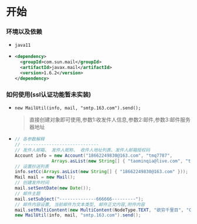# 开始

### 环境以及依赖

- `java11`

- ```xml
  <dependency>
  	<groupId>com.sun.mail</groupId>
  	<artifactId>javax.mail</artifactId>
  	<version>1.6.2</version>
  </dependency>
  ```

### 如何使用(ssl认证功能暂未实装)

- `new MailUtil(info, mail, "smtp.163.com").send();`

  > 直接创建对象即可使用,参数1:收发件人信息,参数2:邮件,参数3:邮件服务器地址

- ```java
  // 各参数解释
  // -----------------------------
  // 发件人邮箱、 发件人昵称、 收件人地址列表、发件人邮箱授权码
  Account info = new Account("18662249830@163.com", "tmq7787",
  				Arrays.asList(new String[] { "taominqia@live.com", "taominqi@live.com" }), "XVYJXFYFBSHDPMII");
  // 设置抄送列表
  info.setCc(Arrays.asList(new String[] { "18662249830@163.com" }));
  Mail mail = new Mail();
  // 创建发件时间
  mail.setSentDate(new Date());
  // 邮件主题
  mail.setSubject("--------------666666---------");
  // 邮件内容设置, 当前邮件为文本类型, 邮件正文内容,附件内容
  mail.setMultiContent(new MultiContent(NodeType.TEXT, "欲穷千里目", "C:/Users/taomi/Desktop/slide1.jpg"));
  new MailUtil(info, mail, "smtp.163.com").send();
  ```

